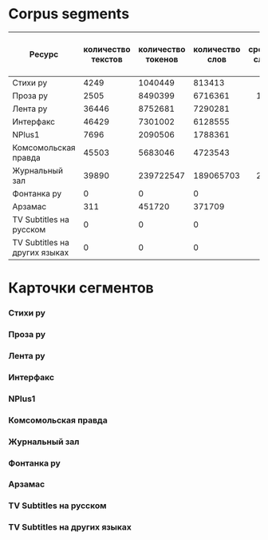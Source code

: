# Corpus segments 

| Ресурс                        | количество текстов | количество токенов | количество слов | в среднем слов на текст |
|-------------------------------|--------------------|--------------------|-----------------|------------------------:|
| Стихи ру                      | 4249               | 1040449            | 813413          | 96.0                    |
| Проза ру                      | 2505               | 8490399            | 6716361         | 1009.0                  |
| Лента ру                      | 36446              | 8752681            | 7290281         | 179.0                   |
| Интерфакс                     | 46429              | 7301002            | 6128555         | 87.0                    |
| NPlus1                        | 7696               | 2090506            | 1788361         | 213.0                   |
| Комсомольская правда          | 45503              | 5683046            | 4723543         | 102.0                   |
| Журнальный зал                | 39890              | 239722547          | 189065703       | 2401.0                  |
| Фонтанка ру                   | 0                  | 0                  | 0               | 0                       |
| Арзамас                       | 311                | 451720             | 371709          | 958.0                   |
| TV Subtitles на русском       | 0                  | 0                  | 0               | 0                       |
| TV Subtitles на других языках | 0                  | 0                  | 0               | 0                       |
			

# Карточки сегментов

### Стихи ру

### Проза ру

### Лента ру

### Интерфакс 

### NPlus1 

### Комсомольская правда

### Журнальный зал

### Фонтанка ру

### Арзамас 

### TV Subtitles на русском  

### TV Subtitles на других языках 
